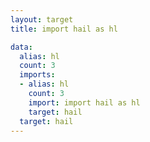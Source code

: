 ```yaml
---
layout: target
title: import hail as hl

data:
  alias: hl
  count: 3
  imports:
  - alias: hl
    count: 3
    import: import hail as hl
    target: hail
  target: hail
---
```

